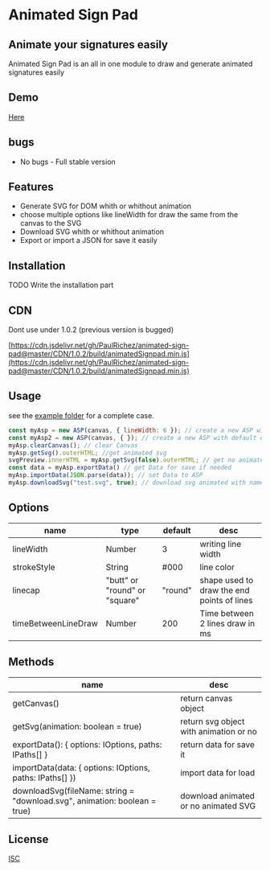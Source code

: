 # Animated Sign Pad
## Animate your signatures easily

Animated Sign Pad is an all in one module to draw and generate animated signatures easily 

## Demo

[Here](https://animated-sign-pad.vercel.app/)

## bugs
 - No bugs - Full stable version

## Features

- Generate SVG for DOM whith or whithout animation
- choose multiple options like lineWidth for draw the same from the canvas to the SVG
- Download SVG whith or whithout animation
- Export or import a JSON for save it easily


## Installation

TODO Write the installation part

## CDN

Dont use under 1.0.2 (previous version is bugged)

[https://cdn.jsdelivr.net/gh/PaulRichez/animated-sign-pad@master/CDN/1.0.2/build/animatedSignpad.min.js](https://cdn.jsdelivr.net/gh/PaulRichez/animated-sign-pad@master/CDN/1.0.2/build/animatedSignpad.min.js)

## Usage

see the [example folder](https://github.com/PaulRichez/animated-sign-pad/tree/master/examples) for a complete case.

```js
const myAsp = new ASP(canvas, { lineWidth: 6 }); // create a new ASP with lineWidth value 6
const myAsp2 = new ASP(canvas, { }); // create a new ASP with default options
myAsp.clearCanvas(); // clear Canvas
myAsp.getSvg().outerHTML; //get animated svg
svgPreview.innerHTML = myAsp.getSvg(false).outerHTML; // get no animated svg
const data = myAsp.exportData() // get Data for save if needed
myAsp.importData(JSON.parse(data)); // set Data to ASP
myAsp.downloadSvg("test.svg", true); // download svg animated with name test.svg
```

## Options

| name        | type                          | default | desc                                       |
| ------- | ------- | ------- | ------- |
| lineWidth   | Number                        | 3       | writing line width                         |
| strokeStyle | String                        | #000    | line color                                 |
| linecap     | "butt" or "round" or "square" | "round" | shape used to draw the end points of lines |
| timeBetweenLineDraw     | Number | 200 | Time between 2 lines draw in ms |

## Methods
| name | desc |
| ------- | ------- |
| getCanvas() | return canvas object |
| getSvg(animation: boolean = true) | return svg object with animation or no |
| exportData(): { options: IOptions, paths: IPaths[] } | return data for save it |
| importData(data: { options: IOptions, paths: IPaths[] }) | import data for load |
| downloadSvg(fileName: string = "download.svg", animation: boolean = true) | download animated or no animated SVG |


## License

[ISC](https://gist.github.com/indexzero/10602128#file-isc-md) 
